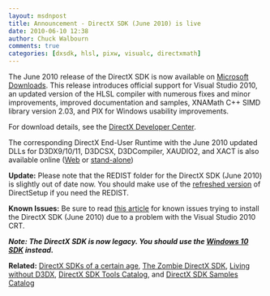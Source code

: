 ```yaml
---
layout: msdnpost
title: Announcement - DirectX SDK (June 2010) is live
date: 2010-06-10 12:38
author: Chuck Walbourn
comments: true
categories: [dxsdk, hlsl, pixw, visualc, directxmath]
---
```

The June 2010 release of the DirectX SDK is now available on [Microsoft Downloads](https://www.microsoft.com/en-us/download/details.aspx?id=6812). This release introduces official support for Visual Studio 2010, an updated version of the HLSL compiler with numerous fixes and minor improvements, improved documentation and samples, XNAMath C++ SIMD library version 2.03, and PIX for Windows usability improvements.
<!--more-->

For download details, see the [DirectX Developer Center](http://msdn.microsoft.com/directx/).

The corresponding DirectX End-User Runtime with the June 2010 updated DLLs for D3DX9/10/11, D3DCSX, D3DCompiler, XAUDIO2, and XACT is also available online ([Web](https://www.microsoft.com/en-us/download/details.aspx?id=35) or [stand-alone](https://www.microsoft.com/en-us/download/details.aspx?id=8109))

<strong>Update:</strong> Please note that the REDIST folder for the DirectX SDK (June 2010) is slightly out of date now. You should make use of the [refreshed version](https://walbourn.github.io/dxsetup-update/) of DirectSetup if you need the REDIST.

<strong>Known Issues:</strong> Be sure to read [this article](https://walbourn.github.io/known-issue-directx-sdk-june-2010-setup-and-the-s1023-error/) for known issues trying to install the DirectX SDK (June 2010) due to a problem with the Visual Studio 2010 CRT.

<em><strong>Note: The DirectX SDK is now legacy. You should use the [Windows 10 SDK](https://walbourn.github.io/where-is-the-directx-sdk-2015-edition/) instead.</strong></em>

<strong>Related:</strong> [DirectX SDKs of a certain age](https://walbourn.github.io/directx-sdks-of-a-certain-age/), [The Zombie DirectX SDK](https://walbourn.github.io/the-zombie-directx-sdk/), [Living without D3DX](https://walbourn.github.io/living-without-d3dx/), [DirectX SDK Tools Catalog](https://walbourn.github.io/directx-sdk-tools-catalog/), and [DirectX SDK Samples Catalog](https://walbourn.github.io/directx-sdk-samples-catalog/)
